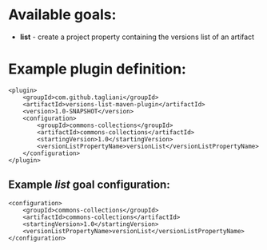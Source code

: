 Available goals:
================
* **list** - create a project property containing the versions list of an artifact

Example plugin definition:
==========================
    <plugin>
        <groupId>com.github.tagliani</groupId>
        <artifactId>versions-list-maven-plugin</artifactId>
        <version>1.0-SNAPSHOT</version>
        <configuration>
            <groupId>commons-collections</groupId>
            <artifactId>commons-collections</artifactId>
            <startingVersion>1.0</startingVersion>
            <versionListPropertyName>versionList</versionListPropertyName>
        </configuration>
    </plugin>

Example _list_ goal configuration:
-------------------------------------
    <configuration>
        <groupId>commons-collections</groupId>
        <artifactId>commons-collections</artifactId>
        <startingVersion>1.0</startingVersion>
        <versionListPropertyName>versionList</versionListPropertyName>
    </configuration>
